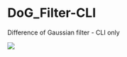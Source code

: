 # DoG_Filter-CLI
Difference of Gaussian filter - CLI only

![]([[https://github.com/RelapsedCode/DoG_Filter-CLI/contours.gif|alt=octocat]])
